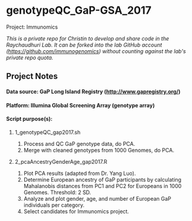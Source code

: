 # genotypeQC_GaP-GSA_2017
Project: Immunomics

*This is a private repo for Christin to develop and share code in the Raychaudhuri Lab.  It can be forked into the lab GitHub account (https://github.com/immunogenomics) without counting against the lab's private repo quota.*

## Project Notes

#### Data source: GaP Long Island Registry (http://www.gapregistry.org/)

#### Platform: Illumina Global Screening Array (genotype array)

#### Script purpose(s):

1. 1_genotypeQC_gap2017.sh
	1. Process and QC GaP genotype data, do PCA.
	2. Merge with cleaned genotypes from 1000 Genomes, do PCA.

2. 2_pcaAncestryGenderAge_gap2017.R
	1. Plot PCA results (adapted from Dr. Yang Luo).
	2. Determine European ancestry of GaP participants by calculating Mahalanobis distances from PC1 and PC2 for Europeans in 1000 Genomes.  Threshold: 2 SD.
	3. Analyze and plot gender, age, and number of European GaP individuals per category.
	4. Select candidates for Immunomics project.

